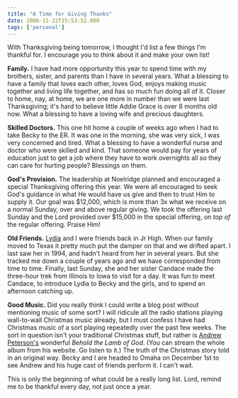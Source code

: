 ```yaml
---
title: "A Time for Giving Thanks"
date: 2006-11-22T15:53:52.000
tags: ['personal']
---
```


With Thanksgiving being tomorrow, I thought I'd list a few things I'm thankful for. I encourage you to think about it and make your own list!

**Family.** I have had more opportunity this year to spend time with my brothers, sister, and parents than I have in several years. What a blessing to have a family that loves each other, loves God, enjoys making music together and living life together, and has so much fun doing all of it. Closer to home, nay, at home, we are one more in number than we were last Thanksgiving; it's hard to believe little Addie Grace is over 8 months old now. What a blessing to have a loving wife and precious daughters.

**Skilled Doctors.** This one hit home a couple of weeks ago when I had to take Becky to the ER. It was one in the morning, she was very sick, I was very concerned and tired. What a blessing to have a wonderful nurse and doctor who were skilled and kind. That someone would pay for years of education just to get a job where they have to work overnights all so they can care for hurting people? Blessings on them.

**God's Provision.** The leadership at Noelridge planned and encouraged a special Thanksgiving offering this year. We were all encouraged to seek God's guidance in what He would have us give and then to trust Him to supply it. Our goal was $12,000, which is more than 3x what we receive on a normal Sunday, over and above regular giving. We took the offering last Sunday and the Lord provided over $15,000 in the special offering, _on top of_ the regular offering. Praise Him!

**Old Friends.** [Lydia](http://lydiapresley.blogspot.com) and I were friends back in Jr High. When our family moved to Texas it pretty much put the damper on that and we drifted apart. I last saw her in 1994, and hadn't heard from her in several years. But she tracked me down a couple of years ago and we have corresponded from time to time. Finally, last Sunday, she and her sister Candace made the three-hour trek from Illinois to Iowa to visit for a day. It was fun to meet Candace, to introduce Lydia to Becky and the girls, and to spend an afternoon catching up.

**Good Music.** Did you really think I could write a blog post without mentioning music of some sort? I will ridicule all the radio stations playing wall-to-wall Christmas music already, but I must confess I have had Christmas music of a sort playing repeatedly over the past few weeks. The sort in question isn't your traditional Christmas stuff, but rather is [Andrew Peterson's](http://www.andrew-peterson.com) wonderful _Behold the Lamb of God_. (You can stream the whole album from his website. Go listen to it.) The truth of the Christmas story told in an original way. Becky and I are headed to Omaha on December 1st to see Andrew and his huge cast of friends perform it. I can't wait.

This is only the beginning of what could be a really long list. Lord, remind me to be thankful every day, not just once a year.

